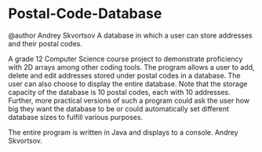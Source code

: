 # Postal-Code-Database
@author Andrey Skvortsov
A database in which a user can store addresses and their postal codes.

A grade 12 Computer Science course project to demonstrate proficiency with 2D arrays among other coding tools.
The program allows a user to add, delete and edit addresses stored under postal codes in a database. The user can also choose to display the entire database.
Note that the storage capacity of the database is 10 postal codes, each with 10 addresses. Further, more practical versions of such a program could
ask the user how big they want the database to be or could automatically set different database sizes to fulfill various purposes.

The entire program is written in Java and displays to a console.
    Andrey Skvortsov.
